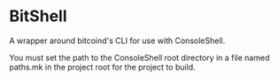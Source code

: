 BitShell
========

A wrapper around bitcoind's CLI for use with ConsoleShell.

You must set the path to the ConsoleShell root directory in a file named paths.mk in the project root for the project to build.
